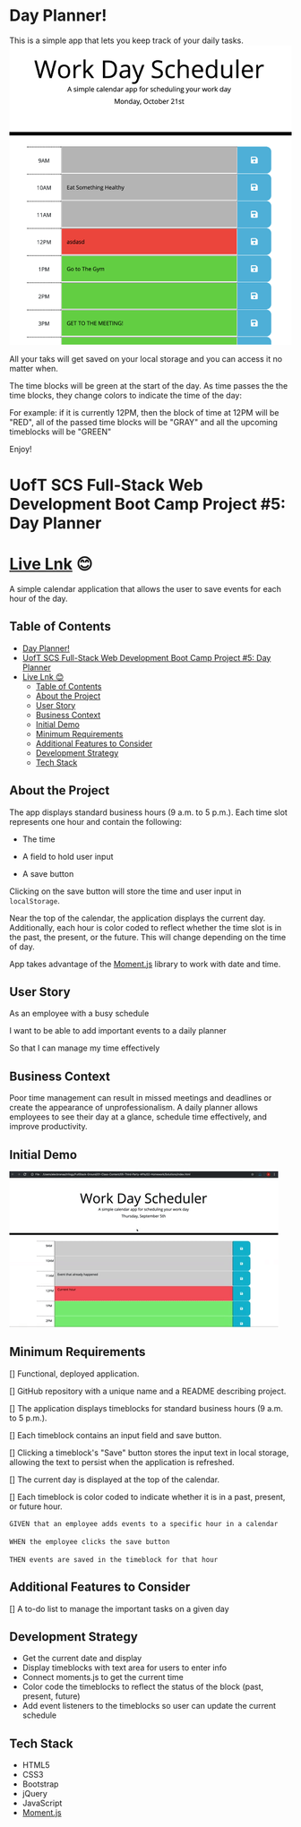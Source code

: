 # Day Planner!


This is a simple app that lets you keep track of your daily tasks.
![](screenShot.png)

All your taks will get saved on your local storage and you can access it no matter when.

The time blocks will be green at the start of the day.
As time passes the the time blocks, they change colors to indicate the time of the day:

For example: if it is currently 12PM, then the block of time at 12PM will be "RED", all of the passed time blocks will be "GRAY" and all the upcoming timeblocks will be "GREEN"

Enjoy! 







# UofT SCS Full-Stack Web Development Boot Camp Project #5: Day Planner

# [Live Lnk](https://karanius.github.io/Day-Planner/) 😊

A simple calendar application that allows the user to save events for each hour of the day.

## Table of Contents

- [Day Planner!](#day-planner)
- [UofT SCS Full-Stack Web Development Boot Camp Project #5: Day Planner](#uoft-scs-full-stack-web-development-boot-camp-project-5-day-planner)
- [Live Lnk 😊](#live-lnk-%f0%9f%98%8a)
  - [Table of Contents](#table-of-contents)
  - [About the Project](#about-the-project)
  - [User Story](#user-story)
  - [Business Context](#business-context)
  - [Initial Demo](#initial-demo)
  - [Minimum Requirements](#minimum-requirements)
  - [Additional Features to Consider](#additional-features-to-consider)
  - [Development Strategy](#development-strategy)
  - [Tech Stack](#tech-stack)

## About the Project

The app displays standard business hours (9 a.m. to 5 p.m.). Each time slot represents one hour and contain the following:

* The time

* A field to hold user input

* A save button

Clicking on the save button will store the time and user input in `localStorage`.

Near the top of the calendar, the application displays the current day. Additionally, each hour is color coded to reflect whether the time slot is in the past, the present, or the future. This will change depending on the time of day.

App takes advantage of the [Moment.js](https://momentjs.com/) library to work with date and time.

## User Story

As an employee with a busy schedule

I want to be able to add important events to a daily planner

So that I can manage my time effectively 

## Business Context

Poor time management can result in missed meetings and deadlines or create the appearance of unprofessionalism. A daily planner allows employees to see their day at a glance, schedule time effectively, and improve productivity.

## Initial Demo

![day planner demo](./screenShot.gif)

## Minimum Requirements

[] Functional, deployed application.

[] GitHub repository with a unique name and a README describing project.

[] The application displays timeblocks for standard business hours (9 a.m. to 5 p.m.).

[] Each timeblock contains an input field and save button.

[] Clicking a timeblock's "Save" button stores the input text in local storage, allowing the text to persist when the application is refreshed.

[] The current day is displayed at the top of the calendar.

[] Each timeblock is color coded to indicate whether it is in a past, present, or future hour.

```
GIVEN that an employee adds events to a specific hour in a calendar

WHEN the employee clicks the save button

THEN events are saved in the timeblock for that hour
```

## Additional Features to Consider

[] A to-do list to manage the important tasks on a given day

## Development Strategy

* Get the current date and display
* Display timeblocks with text area for users to enter info
* Connect moments.js to get the current time
* Color code the timeblocks to reflect the status of the block (past, present, future)
* Add event listeners to the timeblocks so user can update the current schedule

## Tech Stack

- HTML5
- CSS3
- Bootstrap
- jQuery
- JavaScript
- [Moment.js](https://momentjs.com/)
